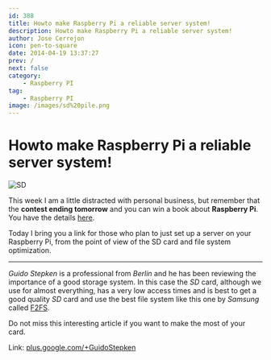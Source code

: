 ```yaml
---
id: 388
title: Howto make Raspberry Pi a reliable server system!
description: Howto make Raspberry Pi a reliable server system!
author: Jose Cerrejon
icon: pen-to-square
date: 2014-04-19 13:37:27
prev: /
next: false
category:
    - Raspberry PI
tag:
    - Raspberry PI
image: /images/sd%20pile.png
---
```


# Howto make Raspberry Pi a reliable server system!

![SD](/images/sd%20pile.png)

This week I am a little distracted with personal business, but remember that the **contest ending tomorrow** and you can win a book about **Raspberry Pi**. You have the details [here](/post.php?id=381).

Today I bring you a link for those who plan to just set up a server on your Raspberry Pi, from the point of view of the SD card and file system optimization.

---

_Guido Stepken_ is a professional from _Berlin_ and he has been reviewing the importance of a good storage system. In this case the _SD_ card, although we use for almost everything, has a very low access times and is best to get a good quality _SD_ card and use the best file system like this one by _Samsung_ called [F2FS](https://en.wikipedia.org/wiki/F2FS).

Do not miss this interesting article if you want to make the most of your card.

Link: [plus.google.com/+GuidoStepken](https://plus.google.com/+GuidoStepken/posts/cqwyBWn8T3D)
